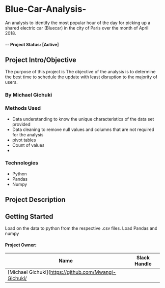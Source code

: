 # Blue-Car-Analysis-
An analysis to identify the most popular hour of the day for picking up a shared electric car (Bluecar) in the city of Paris over the month of April 2018.

#### -- Project Status: [Active]

## Project Intro/Objective
The purpose of this project is The objective of the analysis is to determine the best time to schedule the update with least disruption to the majority of users.

### By Michael Gichuki

### Methods Used
* Data understanding to know the unique characteristics of the data set provided
* Data cleaning to remove null values and columns that are not required for the analysis
* pivot tables
* Count of values
* 

### Technologies

* Python
* Pandas
* Numpy


## Project Description

## Getting Started

Load on the data to python from the respective .csv files.
Load Pandas and numpy



#### Project Owner:

|Name     |  Slack Handle   | 
|---------|-----------------|
|[Michael Gichuki](https://github.com/Mwangi-Gichuki/
